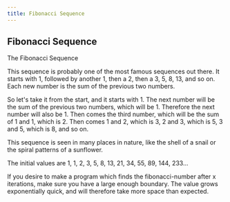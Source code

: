 ```yaml
---
title: Fibonacci Sequence
---
```

## Fibonacci Sequence

The Fibonacci Sequence

This sequence is probably one of the most famous sequences out there. It starts with 1, followed by
another 1, then a 2, then a 3, 5, 8, 13, and so on. Each new number is the sum of the previous two numbers.

So let's take it from the start, and it starts with 1. The next number will be the sum of the 
previous two numbers, which will be 1. Therefore the next number will also be 1. 
Then comes the third number, which will be the sum of 1 and 1, which is 2. 
Then comes 1 and 2, which is 3, 2 and 3, which is 5, 3 and 5, which is 8, and so on.

This sequence is seen in many places in nature, like the shell of a snail or the 
spiral patterns of a sunflower.

The initial values are
1, 1, 2, 3, 5, 8, 13, 21, 34, 55, 89, 144, 233...

If you desire to make a program which finds the fibonacci-number after x iterations, make sure you
have a large enough boundary. The value grows exponentially quick, and will therefore take more
space than expected. 
